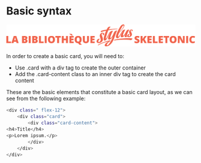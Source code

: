 # Basic syntax

![Bannière représentant la bibliothèque Stylus Skeletonic](../assets/skeletonic-stylus-titre.svg)

In order to create a basic card, you will need to:

- Use .card with a div tag to create the outer container
- Add the .card-content class to an inner div tag to create the card content

These are the basic elements that constitute a basic card layout, as we can see from the following example:

```sh
<div class=" flex-12">
    <div class="card">
        <div class="card-content">
<h4>Title</h4> 
<p>Lorem ipsum.</p>
        </div>
    </div>
</div>
```

